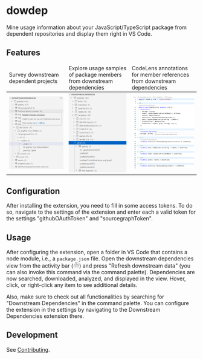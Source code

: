 # dowdep

Mine usage information about your JavaScript/TypeScript package from dependent repositories and display them right in VS Code.

## Features

<table>
	<thead>
		<tr>
			<td>Survey downstream dependent projects</td>
			<td>Explore usage samples of package members from downstream dependencies</td>
			<td>CodeLens annotations for member references from downstream dependencies</td>
		</tr>
	</thead>
	<tbody>
		<tr>
			<td><a href="./images/dependencies.png"><img alt="dependency view" src="./images/dependencies.png" /></a></td>
			<td><a href="./images/references.png"><img alt="references view" src="./images/references.png" /></a></td>
			<td><a href="./images/codelens.png"><img alt="CodeLens" src="./images/codelens.png" /></a></td>
		</tr>
	</tbody>
</table>

## Configuration

After installing the extension, you need to fill in some access tokens.
To do so, navigate to the settings of the extension and enter each a valid token for the settings "githubOAuthToken" and "sourcegraphToken".

## Usage

After configuring the extension, open a folder in VS Code that contains a node module, i.e., a `package.json` file.
Open the downstream dependencies view from the activity bar (<img alt="dowdep icon" src="./assets/dowdep.svg" height="16"></img>) and press "Refresh downstream data" (you can also invoke this command via the command palette).
Dependencies are now searched, downloaded, analyzed, and displayed in the view.
Hover, click, or right-click any item to see additional details.

Also, make sure to check out all functionalities by searching for "Downstream Dependencies" in the command palette.
You can configure the extension in the settings by navigating to the Downstream Dependencies extension there.

## Development

See [Contributing](CONTRIBUTING.md).

